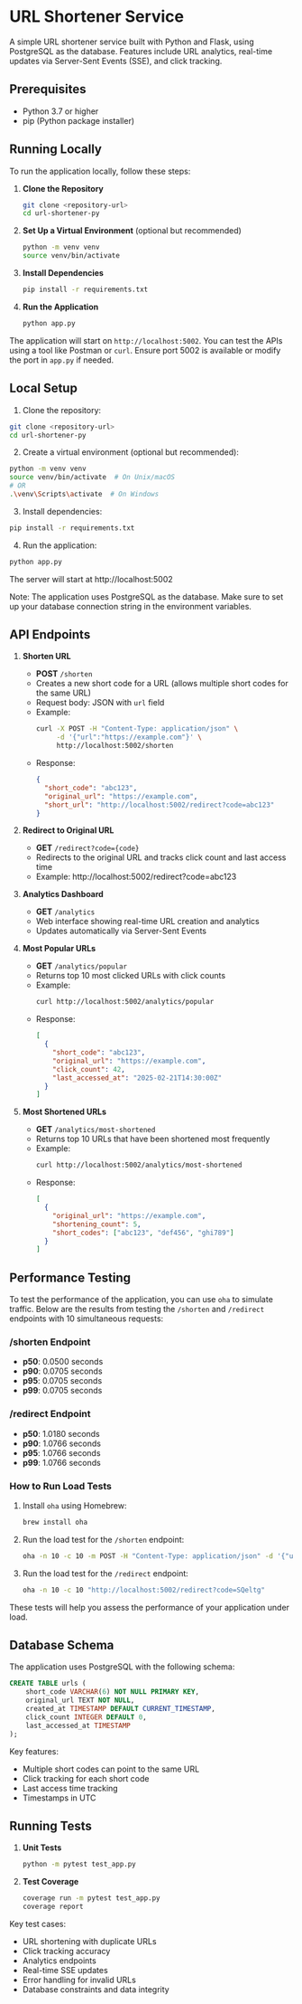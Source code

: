 # URL Shortener Service

A simple URL shortener service built with Python and Flask, using PostgreSQL as the database. Features include URL analytics, real-time updates via Server-Sent Events (SSE), and click tracking.

## Prerequisites

- Python 3.7 or higher
- pip (Python package installer)

## Running Locally

To run the application locally, follow these steps:

1. **Clone the Repository**
   ```bash
   git clone <repository-url>
   cd url-shortener-py
   ```

2. **Set Up a Virtual Environment** (optional but recommended)
   ```bash
   python -m venv venv
   source venv/bin/activate
   ```

3. **Install Dependencies**
   ```bash
   pip install -r requirements.txt
   ```

4. **Run the Application**
   ```bash
   python app.py
   ```

The application will start on `http://localhost:5002`. You can test the APIs using a tool like Postman or `curl`. Ensure port 5002 is available or modify the port in `app.py` if needed.

## Local Setup

1. Clone the repository:
```bash
git clone <repository-url>
cd url-shortener-py
```

2. Create a virtual environment (optional but recommended):
```bash
python -m venv venv
source venv/bin/activate  # On Unix/macOS
# OR
.\venv\Scripts\activate  # On Windows
```

3. Install dependencies:
```bash
pip install -r requirements.txt
```

4. Run the application:
```bash
python app.py
```

The server will start at http://localhost:5002

Note: The application uses PostgreSQL as the database. Make sure to set up your database connection string in the environment variables.

## API Endpoints

1. **Shorten URL**
   - **POST** `/shorten`
   - Creates a new short code for a URL (allows multiple short codes for the same URL)
   - Request body: JSON with `url` field
   - Example:
     ```bash
     curl -X POST -H "Content-Type: application/json" \
          -d '{"url":"https://example.com"}' \
          http://localhost:5002/shorten
     ```
   - Response:
     ```json
     {
       "short_code": "abc123",
       "original_url": "https://example.com",
       "short_url": "http://localhost:5002/redirect?code=abc123"
     }
     ```

2. **Redirect to Original URL**
   - **GET** `/redirect?code={code}`
   - Redirects to the original URL and tracks click count and last access time
   - Example: http://localhost:5002/redirect?code=abc123

3. **Analytics Dashboard**
   - **GET** `/analytics`
   - Web interface showing real-time URL creation and analytics
   - Updates automatically via Server-Sent Events

4. **Most Popular URLs**
   - **GET** `/analytics/popular`
   - Returns top 10 most clicked URLs with click counts
   - Example:
     ```bash
     curl http://localhost:5002/analytics/popular
     ```
   - Response:
     ```json
     [
       {
         "short_code": "abc123",
         "original_url": "https://example.com",
         "click_count": 42,
         "last_accessed_at": "2025-02-21T14:30:00Z"
       }
     ]
     ```

5. **Most Shortened URLs**
   - **GET** `/analytics/most-shortened`
   - Returns top 10 URLs that have been shortened most frequently
   - Example:
     ```bash
     curl http://localhost:5002/analytics/most-shortened
     ```
   - Response:
     ```json
     [
       {
         "original_url": "https://example.com",
         "shortening_count": 5,
         "short_codes": ["abc123", "def456", "ghi789"]
       }
     ]
     ```

## Performance Testing

To test the performance of the application, you can use `oha` to simulate traffic. Below are the results from testing the `/shorten` and `/redirect` endpoints with 10 simultaneous requests:

### /shorten Endpoint
- **p50**: 0.0500 seconds
- **p90**: 0.0705 seconds
- **p95**: 0.0705 seconds
- **p99**: 0.0705 seconds

### /redirect Endpoint
- **p50**: 1.0180 seconds
- **p90**: 1.0766 seconds
- **p95**: 1.0766 seconds
- **p99**: 1.0766 seconds

### How to Run Load Tests
1. Install `oha` using Homebrew:
   ```bash
   brew install oha
   ```
2. Run the load test for the `/shorten` endpoint:
   ```bash
   oha -n 10 -c 10 -m POST -H "Content-Type: application/json" -d '{"url": "https://example.com"}' http://localhost:5002/shorten
   ```
3. Run the load test for the `/redirect` endpoint:
   ```bash
   oha -n 10 -c 10 "http://localhost:5002/redirect?code=SQeltg"
   ```

These tests will help you assess the performance of your application under load.

## Database Schema

The application uses PostgreSQL with the following schema:
```sql
CREATE TABLE urls (
    short_code VARCHAR(6) NOT NULL PRIMARY KEY,
    original_url TEXT NOT NULL,
    created_at TIMESTAMP DEFAULT CURRENT_TIMESTAMP,
    click_count INTEGER DEFAULT 0,
    last_accessed_at TIMESTAMP
);
```

Key features:
- Multiple short codes can point to the same URL
- Click tracking for each short code
- Last access time tracking
- Timestamps in UTC

## Running Tests

1. **Unit Tests**
   ```bash
   python -m pytest test_app.py
   ```

2. **Test Coverage**
   ```bash
   coverage run -m pytest test_app.py
   coverage report
   ```

Key test cases:
- URL shortening with duplicate URLs
- Click tracking accuracy
- Analytics endpoints
- Real-time SSE updates
- Error handling for invalid URLs
- Database constraints and data integrity